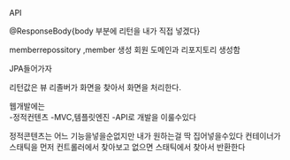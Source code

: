 API

@ResponseBody{body 부분에 리턴을 내가 직접 넣겠다}

memberrepossitory ,member 생성
회원 도메인과 리포지토리 생성함

JPA들어가자 



리턴값은 뷰 리졸버가 화면을 찾아서 화면을 처리한다.

웹개발에는  
-정적컨텐츠
-MVC,템플릿엔진
-API로 개발을 이룰수있다


정적콘텐츠는 어느 기능을넣을순없지만 내가 원하는걸 딱 집어넣을수있다
컨테이너가 스태틱을 먼저 컨트롤러에서 찾아보고 없으면 스태틱에서 찾아서 반환한다

